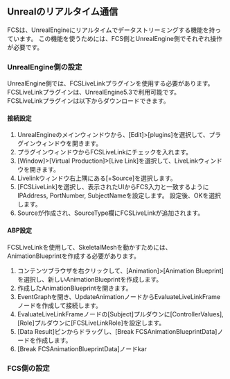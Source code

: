## Unrealのリアルタイム通信

FCSは、UnrealEngineにリアルタイムでデータストリーミングする機能を持っています。
この機能を使うためには、FCS側とUnrealEngine側でそれぞれ操作が必要です。

### UnrealEngine側の設定
UnrealEngine側では、FCSLiveLinkプラグインを使用する必要があります。  
FCSLiveLinkプラグインは、UnrealEngine5.3で利用可能です。  
FCSLiveLinkプラグインは以下からダウンロードできます。  

#### 接続設定
1. UnrealEngineのメインウィンドウから、[Edit]>[plugins]を選択して、プラグインウィンドウを開きます。  
2. プラグインウィンドウからFCSLiveLinkにチェックを入れます。
3. [Window]>[Virtual Production]>[Live Link]を選択して、LiveLinkウィンドウを開きます。
4. Livelinkウィンドウ右上隅にある[+Source]を選択します。
5. [FCSLiveLink]を選択し、表示されたUIからFCS入力と一致するようにIPAddress, PortNumber, SubjectNameを設定します。
設定後、OKを選択します。
6. Sourceが作成され、SourceType欄にFCSLiveLinkが追加されます。

#### ABP設定
FCSLiveLinkを使用して、SkeletalMeshを動かすためには、AnimationBlueprintを作成する必要があります。

1. コンテンツブラウザを右クリックして、[Animation]>[Animation Blueprint]を選択し、新しいAnimationBlueprintを作成します。
2. 作成したAnimationBlueprintを開きます。
3. EventGraphを開き、UpdateAnimationノードからEvaluateLiveLinkFrameノードを作成して接続します。
4. EvaluateLiveLinkFrameノードの[Subject]プルダウンに[ControllerValues], [Role]プルダウンに[FCSLiveLinkRole]を設定します。
5. [Data Result]ピンからドラッグし、[Break FCSAnimationBlueprintData]ノードを作成します。
6. [Break FCSAnimationBlueprintData]ノードkar

### FCS側の設定